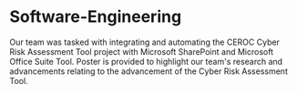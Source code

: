 # Software-Engineering
Our team was tasked with integrating and automating the CEROC Cyber Risk Assessment Tool project with Microsoft SharePoint and Microsoft Office Suite Tool.
Poster is provided to highlight our team's research and advancements relating to the advancement of the Cyber Risk Assessment Tool.
